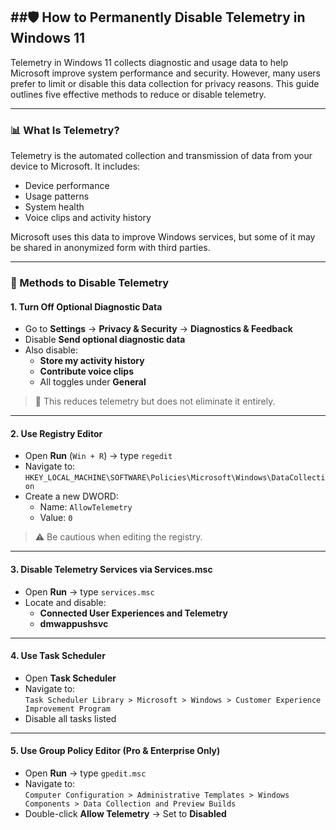 ## ##🛡️ How to Permanently Disable Telemetry in Windows 11

Telemetry in Windows 11 collects diagnostic and usage data to help Microsoft improve system performance and security. However, many users prefer to limit or disable this data collection for privacy reasons. This guide outlines five effective methods to reduce or disable telemetry.

---

### 📊 What Is Telemetry?

Telemetry is the automated collection and transmission of data from your device to Microsoft. It includes:

- Device performance
- Usage patterns
- System health
- Voice clips and activity history

Microsoft uses this data to improve Windows services, but some of it may be shared in anonymized form with third parties.

---

### 🔧 Methods to Disable Telemetry

#### 1. **Turn Off Optional Diagnostic Data**

- Go to **Settings** → **Privacy & Security** → **Diagnostics & Feedback**
- Disable **Send optional diagnostic data**
- Also disable:
  - **Store my activity history**
  - **Contribute voice clips**
  - All toggles under **General**

> 📝 This reduces telemetry but does not eliminate it entirely.

---

#### 2. **Use Registry Editor**

- Open **Run** (`Win + R`) → type `regedit`
- Navigate to:  
  `HKEY_LOCAL_MACHINE\SOFTWARE\Policies\Microsoft\Windows\DataCollection`
- Create a new DWORD:
  - Name: `AllowTelemetry`
  - Value: `0`

> ⚠️ Be cautious when editing the registry.

---

#### 3. **Disable Telemetry Services via Services.msc**

- Open **Run** → type `services.msc`
- Locate and disable:
  - **Connected User Experiences and Telemetry**
  - **dmwappushsvc**

---

#### 4. **Use Task Scheduler**

- Open **Task Scheduler**
- Navigate to:  
  `Task Scheduler Library > Microsoft > Windows > Customer Experience Improvement Program`
- Disable all tasks listed

---

#### 5. **Use Group Policy Editor (Pro & Enterprise Only)**

- Open **Run** → type `gpedit.msc`
- Navigate to:  
  `Computer Configuration > Administrative Templates > Windows Components > Data Collection and Preview Builds`
- Double-click **Allow Telemetry** → Set to **Disabled**
